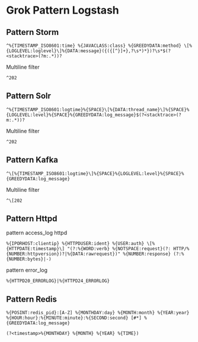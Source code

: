 # Grok Pattern Logstash


## Pattern Storm
```
^%{TIMESTAMP_ISO8601:time} %{JAVACLASS:class} %{GREEDYDATA:method} \[%{LOGLEVEL:loglevel}\]%{DATA:message}({({[^}]+},?\s*)*})?\s*$(?<stacktrace>(?m:.*))?
```

Multiline filter
```
^202
```


## Pattern Solr
```
^%{TIMESTAMP_ISO8601:logtime}%{SPACE}\[%{DATA:thread_name}\]%{SPACE}%{LOGLEVEL:level}%{SPACE}%{GREEDYDATA:log_message}$(?<stacktrace>(?m:.*))?
```

Multiline filter
```
^202
```

## Pattern Kafka
```
^\[%{TIMESTAMP_ISO8601:logtime}\]%{SPACE}%{LOGLEVEL:level}%{SPACE}%{GREEDYDATA:log_message}
```
Multiline filter
```
^\[202
```

## Pattern Httpd
pattern access_log httpd
```
%{IPORHOST:clientip} %{HTTPDUSER:ident} %{USER:auth} \[%{HTTPDATE:timestamp}\] "(?:%{WORD:verb} %{NOTSPACE:request}(?: HTTP/%{NUMBER:httpversion})?|%{DATA:rawrequest})" %{NUMBER:response} (?:%{NUMBER:bytes}|-)
```
pattern error_log

```
%{HTTPD20_ERRORLOG}|%{HTTPD24_ERRORLOG}
```
## Pattern Redis
```
%{POSINT:redis_pid}:[A-Z] %{MONTHDAY:day} %{MONTH:month} %{YEAR:year} %{HOUR:hour}:%{MINUTE:minute}:%{SECOND:second} [#*] %{GREEDYDATA:log_message}
```

```
(?<timestamp>%{MONTHDAY} %{MONTH} %{YEAR} %{TIME})
```